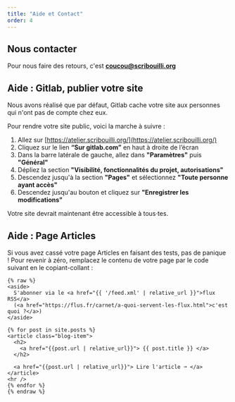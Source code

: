```yaml
---
title: "Aide et Contact"
order: 4
---
```


## Nous contacter

Pour nous faire des retours, c'est **coucou@scribouilli.org**

## Aide : Gitlab, publier votre site

Nous avons réalisé que par défaut, Gitlab cache votre site aux personnes qui n'ont pas de compte chez eux.

Pour rendre votre site public, voici la marche à suivre : 

1. Allez sur [https://atelier.scribouilli.org/](https://atelier.scribouilli.org/)
2. Cliquez sur le lien **“Sur gitlab.com”** en haut à droite de l’écran
3. Dans la barre latérale de gauche, allez dans **"Paramètres"** puis **"Général"**
4. Dépliez la section **"Visibilité, fonctionnalités du projet, autorisations"**
5. Descendez jusqu'à la section **"Pages"** et sélectionnez **"Toute personne ayant accès"**
6. Descendez jusqu'au bouton et cliquez sur **"Enregistrer les modifications"**

Votre site devrait maintenant être accessible à tous·tes.

## Aide : Page Articles

Si vous avez cassé votre page Articles en faisant des tests, pas de panique !
Pour revenir à zéro, remplacez le contenu de votre page par le code suivant en le copiant-collant :

```
{% raw %}
<aside>
  S'abonner via le <a href="{{ '/feed.xml' | relative_url }}">flux RSS</a>
  (<a href="https://flus.fr/carnet/a-quoi-servent-les-flux.html">c'est quoi ?</a>)
</aside>

{% for post in site.posts %}
<article class="blog-item">
  <h2>
    <a href="{{post.url | relative_url}}"> {{ post.title }} </a>
  </h2>

  <a href="{{post.url | relative_url}}"> Lire l'article ➞ </a>
</article>
<hr />
{% endfor %}
{% endraw %}
```

